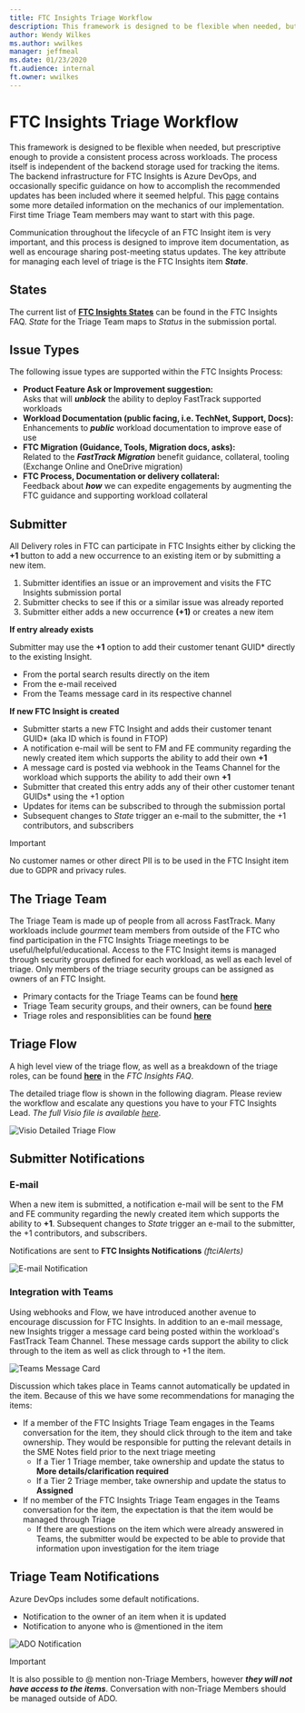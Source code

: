 ```yaml
---
title: FTC Insights Triage Workflow
description: This framework is designed to be flexible when needed, but prescriptive enough to provide a consistent process across workloads. 
author: Wendy Wilkes
ms.author: wwilkes
manager: jeffmeal
ms.date: 01/23/2020
ft.audience: internal
ft.owner: wwilkes
---
```

# FTC Insights Triage Workflow
This framework is designed to be flexible when needed, but prescriptive enough to provide a consistent process across workloads. The process itself is independent of the backend storage used for tracking the items. The backend infrastructure for FTC Insights is Azure DevOps, and occasionally specific guidance on how to accomplish the recommended updates has been included where it seemed helpful. This [page](ado.md) contains some more detailed information on the mechanics of our implementation. First time Triage Team members may want to start with this page.

Communication throughout the lifecycle of an FTC Insight item is very important, and this process is designed to improve item documentation, as well as encourage sharing post-meeting status updates. The key attribute for managing each level of triage is the FTC Insights item ***State***. 

## States
The current list of **[FTC Insights States](../status.md)** can be found in the FTC Insights FAQ. *State* for the Triage Team maps to *Status* in the submission portal.

## Issue Types
The following issue types are supported within the FTC Insights Process:
- **Product Feature Ask or Improvement suggestion:** <br>Asks that will ***unblock*** the ability to deploy FastTrack supported workloads
- **Workload Documentation (public facing, i.e. TechNet, Support, Docs):** <br>Enhancements to ***public*** workload documentation to improve ease of use
- **FTC Migration (Guidance, Tools, Migration docs, asks):** <br>Related to the ***FastTrack Migration*** benefit guidance, collateral, tooling (Exchange Online and OneDrive migration)
- **FTC Process, Documentation or delivery collateral:** <br>Feedback about ***how*** we can expedite engagements by augmenting the FTC guidance and supporting workload collateral
## Submitter
All Delivery roles in FTC can participate in FTC Insights either by clicking the **+1** button to add a new occurrence to an existing item or by submitting a new item. 
1.	Submitter identifies an issue or an improvement and visits the FTC Insights submission portal
2.	Submitter checks to see if this or a similar issue was already reported
3.	Submitter either adds a new occurrence **(+1)** or creates a new item

**If entry already exists**

Submitter may use the **+1** option to add their customer tenant GUID* directly to the existing Insight.
- From the portal search results directly on the item
- From the e-mail received 
- From the Teams message card in its respective channel

**If new FTC Insight is created**
- Submitter starts a new FTC Insight and adds their customer tenant GUID* (aka ID which is found in FTOP) 
- A notification e-mail will be sent to FM and FE community regarding the newly created item which supports the ability to add their own **+1**
- A message card is posted via webhook in the Teams Channel for the workload which supports the ability to add their own **+1**
- Submitter that created this entry adds any of their other customer tenant GUIDs* using the +1 option
- Updates for items can be subscribed to through the submission portal 
- Subsequent changes to *State* trigger an e-mail to the submitter, the +1 contributors, and subscribers

> [!IMPORTANT]
> No customer names or other direct PII is to be used in the FTC Insight item due to GDPR and privacy rules.

## The Triage Team
The Triage Team is made up of people from all across FastTrack. Many workloads include *gourmet* team members from outside of the FTC who find participation in the FTC Insights Triage meetings to be useful/helpful/educational. Access to the FTC Insight items is managed through security groups defined for each workload, as well as each level of triage. Only members of the triage security groups can be assigned as owners of an FTC Insight.

- Primary contacts for the Triage Teams can be found **[here](poc.md)** 
- Triage Team security groups, and their owners, can be found **[here](logistics.md#azure-devops-triage-team-security-groups)** 
- Triage roles and responsiblities can be found **[here](roles.md)**

## Triage Flow
A high level view of the triage flow, as well as a breakdown of the triage roles, can be found **[here](../tiers.md)** in the *FTC Insights FAQ*. 

The detailed triage flow is shown in the following diagram. Please review the workflow and escalate any questions you have to your FTC Insights Lead. 
*The full Visio file is available [here](https://aka.ms/ftciflowdetail)*.

![Visio Detailed Triage Flow](../media/triage-flow-detail.png)

## Submitter Notifications
### E-mail
When a new item is submitted, a notification e-mail will be sent to the FM and FE community regarding the newly created item which supports the ability to **+1**. Subsequent changes to *State* trigger an e-mail to the submitter, the +1 contributors, and subscribers.

Notifications are sent to **FTC Insights Notifications** *(ftciAlerts)*

![E-mail Notification](../media/email.png)

### Integration with Teams
Using webhooks and Flow, we have introduced another avenue to encourage discussion for FTC Insights. In addition to an e-mail message, new Insights trigger a message card being posted within the workload's FastTrack Team Channel. These message cards support the ability to click through to the item as well as click through to +1 the item.

![Teams Message Card](../media/teams-mc.png)
 
Discussion which takes place in Teams cannot automatically be updated in the item. Because of this we have some recommendations for managing the items:
- If a member of the FTC Insights Triage Team engages in the Teams conversation for the item, they should click through to the item and take ownership. They would be responsible for putting the relevant details in the SME Notes field prior to the next triage meeting
    - If a Tier 1 Triage member, take ownership and update the status to **More details/clarification required**
    - If a Tier 2 Triage member, take ownership and update the status to **Assigned**
- If no member of the FTC Insights Triage Team engages in the Teams conversation for the item, the expectation is that the item would be managed through Triage
    - If there are questions on the item which were already answered in Teams, the submitter would be expected to be able to provide that information upon investigation for the item triage

## Triage Team Notifications
Azure DevOps includes some default notifications.
- Notification to the owner of an item when it is updated
- Notification to anyone who is @mentioned in the item

![ADO Notification](../media/ado-update-email.png)

> [!IMPORTANT]
> It is also possible to @ mention non-Triage Members, however ***they will not have access to the items***. Conversation with non-Triage Members should be managed outside of ADO. 
